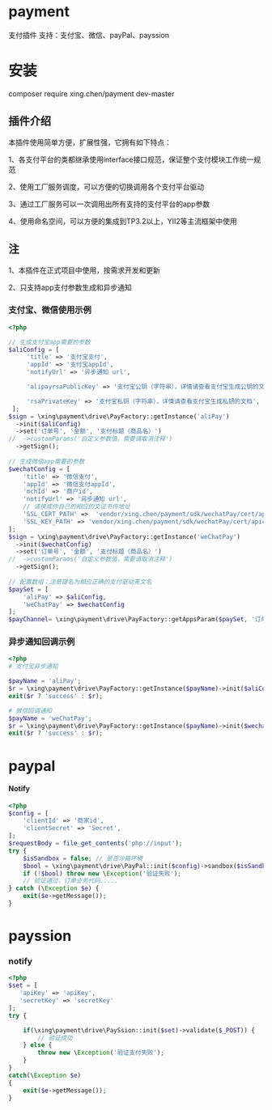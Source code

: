 # payment
支付插件 支持：支付宝、微信、payPal、payssion

# 安装
composer require xing.chen/payment dev-master
## 插件介绍

本插件使用简单方便，扩展性强，它拥有如下特点：

1、各支付平台的类都继承使用interface接口规范，保证整个支付模块工作统一规范

2、使用工厂服务调度，可以方便的切换调用各个支付平台驱动

3、通过工厂服务可以一次调用出所有支持的支付平台的app参数

4、使用命名空间，可以方便的集成到TP3.2以上，YII2等主流框架中使用

## 注
1、本插件在正式项目中使用，按需求开发和更新

2、只支持app支付参数生成和异步通知

### 支付宝、微信使用示例
```php
<?php

// 生成支付宝app需要的参数
$aliConfig = [
     'title' => '支付宝支付',
     'appId' => '支付宝appId',
     'notifyUrl' => '异步通知 url',

     'alipayrsaPublicKey' => '支付宝公钥（字符串），详情请查看支付宝生成公钥的文档',

     'rsaPrivateKey' => '支付宝私钥（字符串），详情请查看支付宝生成私钥的文档',
 ];
$sign = \xing\payment\drive\PayFactory::getInstance('aliPay')
  ->init($aliConfig)
  ->set('订单号', '金额', '支付标题（商品名）')
//  ->customParams('自定义参数值，需要请取消注释')
  ->getSign();
  
// 生成微信app需要的参数
$wechatConfig = [
    'title' => '微信支付',
    'appId' => '微信支付appId',
    'mchId' => '商户id',
    'notifyUrl' => '异步通知 url',
    // 请换成你自己的相应的文证书件地址
    'SSL_CERT_PATH' =>  'vendor/xing.chen/payment/sdk/wechatPay/cert/apiclient_cert.pem',
    'SSL_KEY_PATH' => 'vendor/xing.chen/payment/sdk/wechatPay/cert/apiclient_key.pem',
];
$sign = \xing\payment\drive\PayFactory::getInstance('weChatPay')
  ->init($wechatConfig)
  ->set('订单号', '金额', '支付标题（商品名）')
//  ->customParams('自定义参数值，需要请取消注释')
  ->getSign();
 
// 配置数组：注意键名为相应正确的支付驱动英文名
$paySet = [
    'aliPay' => $aliConfig,
    'weChatPay' => $wechatConfig
];
$payChannel= \xing\payment\drive\PayFactory::getAppsParam($paySet, '订单号', '金额', '支付标题（商品名）');

```

### 异步通知回调示例
```php
<?php
# 支付宝异步通知

$payName = 'aliPay';
$r = \xing\payment\drive\PayFactory::getInstance($payName)->init($aliConfig)->validate($_POST);
exit($r ? 'success' : $r);

# 微信回调通知
$payName = 'weChatPay';
$r = \xing\payment\drive\PayFactory::getInstance($payName)->init($wechatConfig)->validate($_POST);
exit($r ? 'success' : $r);
```

# paypal
#### Notify
```php
<?php
$config = [
    'clientId' => '商家id',
    'clientSecret' => 'Secret',
];
$requestBody = file_get_contents('php://input');
try {
    $isSandbox = false; // 是否沙箱环境
    $bool = \xing\payment\drive\PayPal::init($config)->sandbox($isSandbox)->validate($requestBody);
    if (!$bool) throw new \Exception('验证失败');
    // 验证通过，订单业务代码.....
} catch (\Exception $e) {
    exit($e->getMessage());
}
```

# payssion
### notify
```php
<?php
$set = [
   'apiKey' => 'apiKey',
   'secretKey' => 'secretKey'
];
try {

    if(\xing\payment\drive\PaySsion::init($set)->validate($_POST)) {
        // 验证成功
    } else {
        throw new \Exception('验证支付失败');
    }
}
catch(\Exception $e)
{
    exit($e->getMessage());
}
```